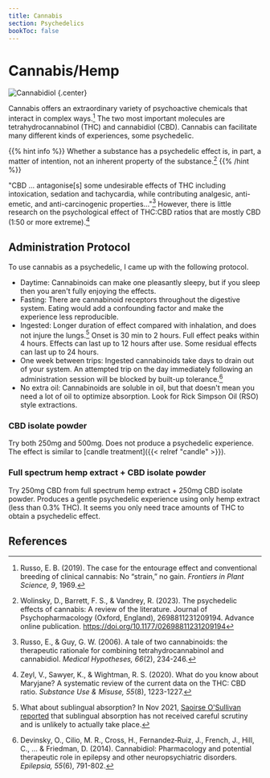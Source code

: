 ```yaml
---
title: Cannabis
section: Psychedelics
bookToc: false
---
```


# Cannabis/Hemp

![Cannabidiol](cannabidiol.webp)
{.center}

Cannabis offers an extraordinary variety of psychoactive chemicals
that interact in complex ways.[^russo2019] The two most important
molecules are tetrahydrocannabinol (THC) and cannabidiol (CBD).
Cannabis can facilitate many different kinds of experiences, some
psychedelic.

{{% hint info %}}
Whether a substance has a psychedelic effect is, in part,
a matter of intention, not an inherent property of the substance.[^wolinsky2023]
{{% /hint %}}

"CBD ... antagonise[s] some undesirable effects of THC including intoxication, sedation and tachycardia, while contributing analgesic, anti-emetic, and anti-carcinogenic properties..."[^russo2006] However, there is little research on the psychological effect of THC:CBD ratios that are mostly CBD (1:50 or more extreme).[^zeyl2020]

## Administration Protocol

To use cannabis as a psychedelic, I came up with the following protocol.

- Daytime: Cannabinoids can make one pleasantly sleepy, but if you sleep then you aren't fully enjoying the effects.
- Fasting: There are cannabinoid receptors throughout the digestive system. Eating would add a confounding factor and make the experience less reproducible.
- Ingested: Longer duration of effect compared with inhalation, and does not injure the lungs.[^osullivan2021] Onset is 30 min to 2 hours. Full effect peaks within 4 hours. Effects can last up to 12 hours after use. Some residual effects can last up to 24 hours.
- One week between trips: Ingested cannabinoids take days to drain out of your system. An attempted trip on the day immediately following an administration session will be blocked by built-up tolerance.[^devinsky2014]
- No extra oil: Cannabinoids are soluble in oil, but that doesn't mean you need a lot of oil to optimize absorption. Look for Rick Simpson Oil (RSO) style extractions.

### CBD isolate powder

Try both 250mg and 500mg. Does not produce a psychedelic experience. The
effect is similar to [candle treatment]({{< relref "candle" >}}).

### Full spectrum hemp extract + CBD isolate powder

Try 250mg CBD from full spectrum hemp extract + 250mg CBD isolate
powder. Produces a gentle psychedelic experience using only hemp extract
(less than 0.3% THC).  It seems you only need trace amounts of THC to obtain a psychedelic effect.

## References

[^russo2019]: Russo, E. B. (2019). The case for the entourage effect and conventional breeding of clinical cannabis: No “strain,” no gain. *Frontiers in Plant Science, 9*, 1969.

[^russo2006]: Russo, E., & Guy, G. W. (2006). A tale of two cannabinoids: the therapeutic rationale for combining tetrahydrocannabinol and cannabidiol. *Medical Hypotheses, 66*(2), 234-246.

[^zeyl2020]: Zeyl, V., Sawyer, K., & Wightman, R. S. (2020). What do you know about Maryjane? A systematic review of the current data on the THC: CBD ratio. *Substance Use & Misuse, 55*(8), 1223-1227.

[^osullivan2021]: What about sublingual absorption? In Nov 2021, [Saoirse O'Sullivan reported](https://www.nickjikomes.com/post/ep-41-transcript-saoirse-o-sullivan-thc-cbd-inflammation-traumatic-brain-injury-diabetes) that sublingual absorption has not received careful scrutiny and is unlikely to actually take place.

[^devinsky2014]: Devinsky, O., Cilio, M. R., Cross, H., Fernandez‐Ruiz, J., French, J., Hill, C., ... & Friedman, D. (2014). Cannabidiol: Pharmacology and potential therapeutic role in epilepsy and other neuropsychiatric disorders. *Epilepsia, 55*(6), 791-802.

[^wolinsky2023]: Wolinsky, D., Barrett, F. S., & Vandrey, R. (2023). The psychedelic effects of cannabis: A review of the literature. Journal of Psychopharmacology (Oxford, England), 2698811231209194. Advance online publication. https://doi.org/10.1177/02698811231209194

